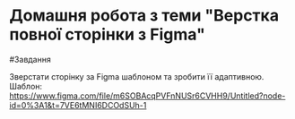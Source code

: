# Домашня робота з теми "Верстка повної сторінки з Figma"

#Завдання

Зверстати сторінку за Figma шаблоном та зробити її адаптивною. Шаблон: https://www.figma.com/file/m6SOBAcqPVFnNUSr6CVHH9/Untitled?node-id=0%3A1&t=7VE6tMNI6DCOdSUh-1
